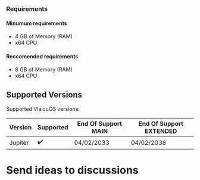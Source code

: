### Requirements
#### Minumum requirements
- 4 GB of Memory (RAM)
- x64 CPU
#### Reccomended requirements
- 8 GB of Memory (RAM)
- x64 CPU 

## Supported Versions

Supported VlaicuOS versions:

| Version          | Supported          | End Of Support MAIN                   | End Of Support  EXTENDED                      |
| ---------------- | ------------------ | ------------------------------------  | ------------------------------------          |
| Jupiter          | ✔️                 | 04/02/2033                           | 04/02/2038                                     |

# Send ideas to discussions

